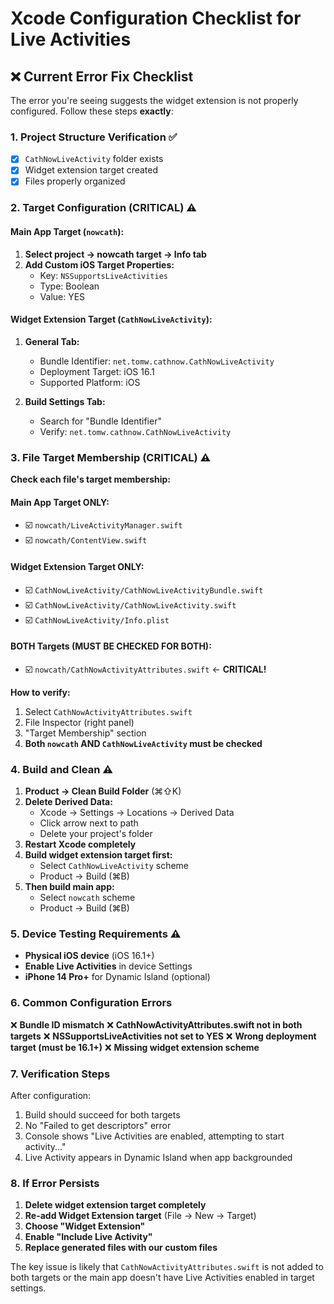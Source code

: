 # Xcode Configuration Checklist for Live Activities

## ❌ Current Error Fix Checklist

The error you're seeing suggests the widget extension is not properly configured. Follow these steps **exactly**:

### 1. Project Structure Verification ✅
- [x] `CathNowLiveActivity` folder exists
- [x] Widget extension target created
- [x] Files properly organized

### 2. Target Configuration (CRITICAL) ⚠️

#### Main App Target (`nowcath`):
1. **Select project → nowcath target → Info tab**
2. **Add Custom iOS Target Properties:**
   - Key: `NSSupportsLiveActivities`
   - Type: Boolean
   - Value: YES

#### Widget Extension Target (`CathNowLiveActivity`):
1. **General Tab:**
   - Bundle Identifier: `net.tomw.cathnow.CathNowLiveActivity`
   - Deployment Target: iOS 16.1
   - Supported Platform: iOS

2. **Build Settings Tab:**
   - Search for "Bundle Identifier"
   - Verify: `net.tomw.cathnow.CathNowLiveActivity`

### 3. File Target Membership (CRITICAL) ⚠️

**Check each file's target membership:**

#### Main App Target ONLY:
- ☑️ `nowcath/LiveActivityManager.swift`
- ☑️ `nowcath/ContentView.swift`

#### Widget Extension Target ONLY:
- ☑️ `CathNowLiveActivity/CathNowLiveActivityBundle.swift`
- ☑️ `CathNowLiveActivity/CathNowLiveActivity.swift`
- ☑️ `CathNowLiveActivity/Info.plist`

#### BOTH Targets (MUST BE CHECKED FOR BOTH):
- ☑️ `nowcath/CathNowActivityAttributes.swift` ← **CRITICAL!**

**How to verify:**
1. Select `CathNowActivityAttributes.swift`
2. File Inspector (right panel)
3. "Target Membership" section
4. **Both `nowcath` AND `CathNowLiveActivity` must be checked**

### 4. Build and Clean ⚠️

1. **Product → Clean Build Folder** (⌘⇧K)
2. **Delete Derived Data:**
   - Xcode → Settings → Locations → Derived Data
   - Click arrow next to path
   - Delete your project's folder
3. **Restart Xcode completely**
4. **Build widget extension target first:**
   - Select `CathNowLiveActivity` scheme
   - Product → Build (⌘B)
5. **Then build main app:**
   - Select `nowcath` scheme
   - Product → Build (⌘B)

### 5. Device Testing Requirements ⚠️

- **Physical iOS device** (iOS 16.1+)
- **Enable Live Activities** in device Settings
- **iPhone 14 Pro+** for Dynamic Island (optional)

### 6. Common Configuration Errors

❌ **Bundle ID mismatch**
❌ **CathNowActivityAttributes.swift not in both targets**
❌ **NSSupportsLiveActivities not set to YES**
❌ **Wrong deployment target (must be 16.1+)**
❌ **Missing widget extension scheme**

### 7. Verification Steps

After configuration:
1. Build should succeed for both targets
2. No "Failed to get descriptors" error
3. Console shows "Live Activities are enabled, attempting to start activity..."
4. Live Activity appears in Dynamic Island when app backgrounded

### 8. If Error Persists

1. **Delete widget extension target completely**
2. **Re-add Widget Extension target** (File → New → Target)
3. **Choose "Widget Extension"**
4. **Enable "Include Live Activity"**
5. **Replace generated files with our custom files**

The key issue is likely that `CathNowActivityAttributes.swift` is not added to both targets or the main app doesn't have Live Activities enabled in target settings.
